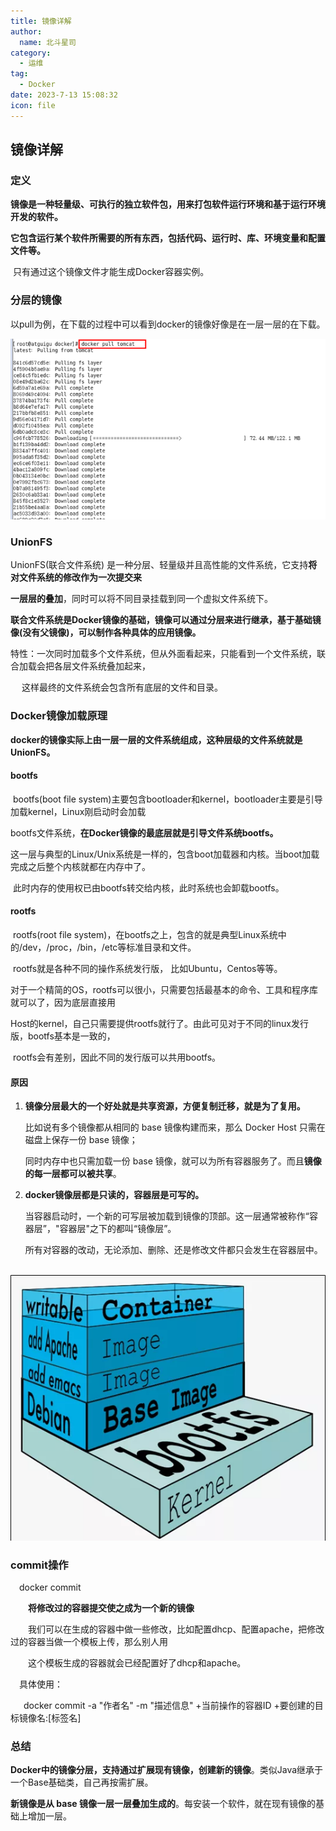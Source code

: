 ```yaml
---
title: 镜像详解
author: 
  name: 北斗星司
category: 
  - 运维
tag: 
  - Docker
date: 2023-7-13 15:08:32
icon: file
---
```






## 镜像详解

###  定义

​      **镜像是一种轻量级、可执行的独立软件包，用来打包软件运行环境和基于运行环境开发的软件。**

​      **它包含运行某个软件所需要的所有东西，包括代码、运行时、库、环境变量和配置文件等。**

​      只有通过这个镜像文件才能生成Docker容器实例。

### 分层的镜像

以pull为例，在下载的过程中可以看到docker的镜像好像是在一层一层的在下载。

![](./镜像详解.assets/image-20231105165955472.png)

### UnionFS

 UnionFS(联合文件系统) 是一种分层、轻量级并且高性能的文件系统，它支持**将对文件系统的修改作为一次提交来**

**一层层的叠加**，同时可以将不同目录挂载到同一个虚拟文件系统下。

 **联合文件系统是Docker镜像的基础，镜像可以通过分层来进行继承，基于基础镜像(没有父镜像)，可以制作各种具体的应用镜像。**

 特性：一次同时加载多个文件系统，但从外面看起来，只能看到一个文件系统，联合加载会把各层文件系统叠加起来，

​	&ensp;&ensp;这样最终的文件系统会包含所有底层的文件和目录。

### Docker镜像加载原理

​     **docker的镜像实际上由一层一层的文件系统组成，这种层级的文件系统就是UnionFS。**

#### **bootfs**

​      bootfs(boot file system)主要包含bootloader和kernel，bootloader主要是引导加载kernel，Linux刚启动时会加载

​           bootfs文件系统，**在Docker镜像的最底层就是引导文件系统bootfs。**

​           这一层与典型的Linux/Unix系统是一样的，包含boot加载器和内核。当boot加载完成之后整个内核就都在内存中了。

​           此时内存的使用权已由bootfs转交给内核，此时系统也会卸载bootfs。

#### **rootfs**

​	  rootfs(root file system)，在bootfs之上，包含的就是典型Linux系统中的/dev，/proc，/bin，/etc等标准目录和文件。

​          rootfs就是各种不同的操作系统发行版， 比如Ubuntu，Centos等等。

​      对于一个精简的OS，rootfs可以很小，只需要包括最基本的命令、工具和程序库就可以了，因为底层直接用

​      Host的kernel，自己只需要提供rootfs就行了。由此可见对于不同的linux发行版，bootfs基本是一致的，

​      rootfs会有差别，因此不同的发行版可以共用bootfs。

#### **原因**

1. **镜像分层最大的一个好处就是共享资源，方便复制迁移，就是为了复用。**

   比如说有多个镜像都从相同的 base 镜像构建而来，那么 Docker Host 只需在磁盘上保存一份 base 镜像；

   同时内存中也只需加载一份 base 镜像，就可以为所有容器服务了。而且**镜像的每一层都可以被共享**。

2. **docker镜像层都是只读的，容器层是可写的。**

   当容器启动时，一个新的可写层被加载到镜像的顶部。这一层通常被称作“容器层”，"容器层"之下的都叫“镜像层”。

   所有对容器的改动，无论添加、删除、还是修改文件都只会发生在容器层中。

​			![image-20230426095740561](./镜像详解.assets/image-20230426095740561.png)

### commit操作  

 &ensp;&ensp;docker  commit      &ensp;

  &ensp;&ensp;&ensp;&ensp;**将修改过的容器提交使之成为一个新的镜像**

&ensp;&ensp;&ensp;&ensp;我们可以在生成的容器中做一些修改，比如配置dhcp、配置apache，把修改过的容器当做一个模板上传，那么别人用

&ensp;&ensp;&ensp;&ensp;这个模板生成的容器就会已经配置好了dhcp和apache。

  &ensp;&ensp;具体使用：

&ensp;&ensp;&ensp;docker  commit  -a "作者名" -m "描述信息"  +当前操作的容器ID  +要创建的目标镜像名:[标签名] 
     

### 总结

 **Docker中的镜像分层，支持通过扩展现有镜像，创建新的镜像**。类似Java继承于一个Base基础类，自己再按需扩展。

 **新镜像是从 base 镜像一层一层叠加生成的**。每安装一个软件，就在现有镜像的基础上增加一层。































